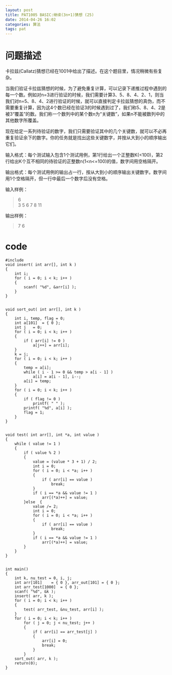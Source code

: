```yaml
---
layout: post
title: PAT1005 BASIC:继续(3n+1)猜想 (25)
date: 2014-04-26 16:02
categories: 算法
tags: pat
---
```


# 问题描述

卡拉兹(Callatz)猜想已经在1001中给出了描述。在这个题目里，情况稍微有些复杂。

当我们验证卡拉兹猜想的时候，为了避免重复计算，可以记录下递推过程中遇到的每一个数。例如对n=3进行验证的时候，我们需要计算3、5、8、4、2、1，则当我们对n=5、8、4、2进行验证的时候，就可以直接判定卡拉兹猜想的真伪，而不需要重复计算，因为这4个数已经在验证3的时候遇到过了，我们称5、8、4、2是被3“覆盖”的数。我们称一个数列中的某个数n为“关键数”，如果n不能被数列中的其他数字所覆盖。

现在给定一系列待验证的数字，我们只需要验证其中的几个关键数，就可以不必再重复验证余下的数字。你的任务就是找出这些关键数字，并按从大到小的顺序输出它们。

输入格式：每个测试输入包含1个测试用例，第1行给出一个正整数K(<100)，第2行给出K个互不相同的待验证的正整数n(1<n<=100)的值，数字间用空格隔开。

输出格式：每个测试用例的输出占一行，按从大到小的顺序输出关键数字。数字间用1个空格隔开，但一行中最后一个数字后没有空格。

输入样例：
>6  
>3 5 6 7 8 11

输出样例：  
>7 6


# code
<pre><code>#include <stdio.h>
void insert( int arr[], int k )
{
	int i;
	for ( i = 0; i < k; i++ )
	{
		scanf( "%d", &arr[i] );
	}
}


void sort_out( int arr[], int k )
{
	int	i, temp, flag = 0;
	int	a[101]	= { 0 };
	int	j	= 0;
	for ( i = 0; i < k; i++ )
	{
		if ( arr[i] != 0 )
			a[j++] = arr[i];
	}
	k = j;
	for ( i = 0; i < k; i++ )
	{
		temp = a[i];
		while ( i - 1 >= 0 && temp > a[i - 1] )
			a[i] = a[i - 1], i--;
		a[i] = temp;
	}
	for ( i = 0; i < k; i++ )
	{
		if ( flag != 0 )
			printf( " " );
		printf( "%d", a[i] );
		flag = 1;
	}
}


void test( int arr[], int *a, int value )
{
	while ( value != 1 )
	{
		if ( value % 2 )
		{
			value = (value * 3 + 1) / 2;
			int i = 0;
			for ( i = 0; i < *a; i++ )
			{
				if ( arr[i] == value )
					break;
			}
			if ( i == *a && value != 1 )
				arr[(*a)++] = value;
		}else  {
			value /= 2;
			int i = 0;
			for ( i = 0; i < *a; i++ )
			{
				if ( arr[i] == value )
					break;
			}
			if ( i == *a && value != 1 )
				arr[(*a)++] = value;
		}
	}
}


int main()
{
	int	k, nu_test = 0, i, j;
	int	arr[101]	= { 0 }, arr_out[101] = { 0 };
	int	arr_test[1000]	= { 0 };
	scanf( "%d", &k );
	insert( arr, k );
	for ( i = 0; i < k; i++ )
	{
		test( arr_test, &nu_test, arr[i] );
	}
	for ( i = 0; i < k; i++ )
		for ( j = 0; j < nu_test; j++ )
		{
			if ( arr[i] == arr_test[j] )
			{
				arr[i] = 0;
				break;
			}
		}
	sort_out( arr, k );
	return(0);
}


</pre></code>
